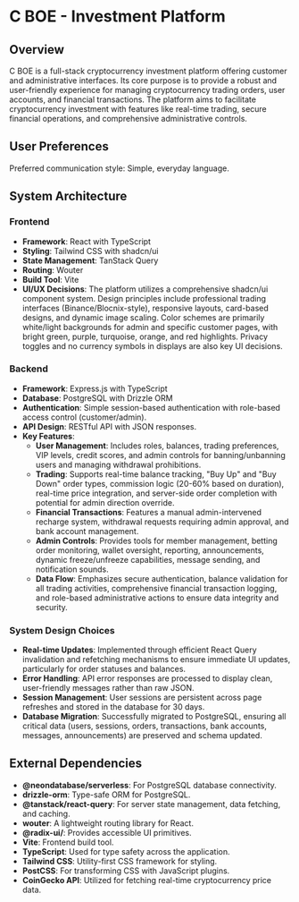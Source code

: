 # C BOE - Investment Platform

## Overview
C BOE is a full-stack cryptocurrency investment platform offering customer and administrative interfaces. Its core purpose is to provide a robust and user-friendly experience for managing cryptocurrency trading orders, user accounts, and financial transactions. The platform aims to facilitate cryptocurrency investment with features like real-time trading, secure financial operations, and comprehensive administrative controls.

## User Preferences
Preferred communication style: Simple, everyday language.

## System Architecture
### Frontend
- **Framework**: React with TypeScript
- **Styling**: Tailwind CSS with shadcn/ui
- **State Management**: TanStack Query
- **Routing**: Wouter
- **Build Tool**: Vite
- **UI/UX Decisions**: The platform utilizes a comprehensive shadcn/ui component system. Design principles include professional trading interfaces (Binance/Blocnix-style), responsive layouts, card-based designs, and dynamic image scaling. Color schemes are primarily white/light backgrounds for admin and specific customer pages, with bright green, purple, turquoise, orange, and red highlights. Privacy toggles and no currency symbols in displays are also key UI decisions.

### Backend
- **Framework**: Express.js with TypeScript
- **Database**: PostgreSQL with Drizzle ORM
- **Authentication**: Simple session-based authentication with role-based access control (customer/admin).
- **API Design**: RESTful API with JSON responses.
- **Key Features**:
    - **User Management**: Includes roles, balances, trading preferences, VIP levels, credit scores, and admin controls for banning/unbanning users and managing withdrawal prohibitions.
    - **Trading**: Supports real-time balance tracking, "Buy Up" and "Buy Down" order types, commission logic (20-60% based on duration), real-time price integration, and server-side order completion with potential for admin direction override.
    - **Financial Transactions**: Features a manual admin-intervened recharge system, withdrawal requests requiring admin approval, and bank account management.
    - **Admin Controls**: Provides tools for member management, betting order monitoring, wallet oversight, reporting, announcements, dynamic freeze/unfreeze capabilities, message sending, and notification sounds.
    - **Data Flow**: Emphasizes secure authentication, balance validation for all trading activities, comprehensive financial transaction logging, and role-based administrative actions to ensure data integrity and security.

### System Design Choices
- **Real-time Updates**: Implemented through efficient React Query invalidation and refetching mechanisms to ensure immediate UI updates, particularly for order statuses and balances.
- **Error Handling**: API error responses are processed to display clean, user-friendly messages rather than raw JSON.
- **Session Management**: User sessions are persistent across page refreshes and stored in the database for 30 days.
- **Database Migration**: Successfully migrated to PostgreSQL, ensuring all critical data (users, sessions, orders, transactions, bank accounts, messages, announcements) are preserved and schema updated.

## External Dependencies
- **@neondatabase/serverless**: For PostgreSQL database connectivity.
- **drizzle-orm**: Type-safe ORM for PostgreSQL.
- **@tanstack/react-query**: For server state management, data fetching, and caching.
- **wouter**: A lightweight routing library for React.
- **@radix-ui/**: Provides accessible UI primitives.
- **Vite**: Frontend build tool.
- **TypeScript**: Used for type safety across the application.
- **Tailwind CSS**: Utility-first CSS framework for styling.
- **PostCSS**: For transforming CSS with JavaScript plugins.
- **CoinGecko API**: Utilized for fetching real-time cryptocurrency price data.
